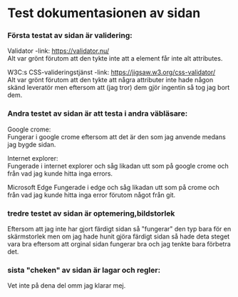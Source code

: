 # Test dokumentasionen av sidan

### Första testat av sidan är validering:  
Validator -link: https://validator.nu/  
Alt var grönt förutom att den tykte inte att a element får inte alt attributes.

W3C:s CSS-valideringstjänst -link: https://jigsaw.w3.org/css-validator/  
Alt var grönt förutom att den tykte att några attributer inte hade någon skänd leveratör men eftersom att (jag tror) dem gjör ingentin så tog jag bort dem.

### Andra testet av sidan är att testa i andra väbläsare:
Google crome:  
Fungerar i google crome eftersom att det är den som jag anvende medans jag bygde sidan.

Internet explorer:  
Fungerade i internet explorer och såg likadan utt som på google crome och från vad jag kunde hitta inga errors.

Microsoft Edge
Fungerade i edge och såg likadan utt som på crome och från vad jag kunde hitta inga error förutom något från git.

### tredre testet av sidan är optemering,bildstorlek
Eftersom att jag inte har gjort färdigt sidan så "fungerar" den typ bara för en skärmstorlek men om jag hade hunit gjöra färdigt sidan så hade deta steget vara bra eftersom att orginal sidan fungerar bra och jag tenkte bara förbetra det.

### sista "cheken" av sidan är lagar och regler:
Vet inte på dena del  omm jag klarar mej.